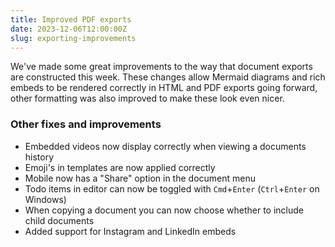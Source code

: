 ```yaml
---
title: Improved PDF exports
date: 2023-12-06T12:00:00Z
slug: exporting-improvements
---
```


We've made some great improvements to the way that document exports are constructed this week.
These changes allow Mermaid diagrams and rich embeds to be rendered correctly in HTML and PDF exports
going forward, other formatting was also improved to make these look even nicer.

### Other fixes and improvements

- Embedded videos now display correctly when viewing a documents history
- Emoji's in templates are now applied correctly
- Mobile now has a "Share" option in the document menu
- Todo items in editor can now be toggled with `Cmd`+`Enter` (`Ctrl`+`Enter` on Windows)
- When copying a document you can now choose whether to include child documents
- Added support for Instagram and LinkedIn embeds
